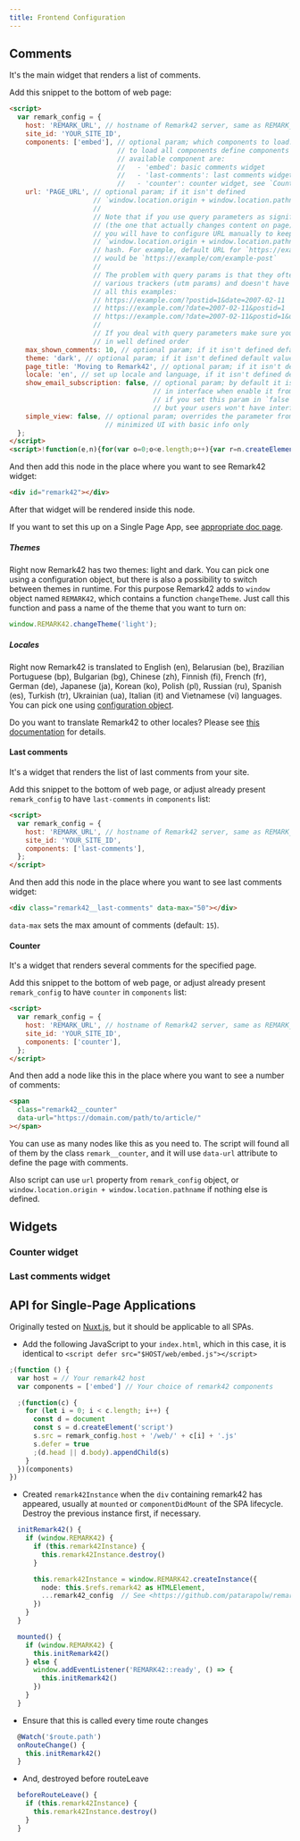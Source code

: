 ```yaml
---
title: Frontend Configuration
---
```


## Comments

It's the main widget that renders a list of comments.

Add this snippet to the bottom of web page:

```html
<script>
  var remark_config = {
    host: 'REMARK_URL', // hostname of Remark42 server, same as REMARK_URL in backend config, e.g. "https://demo.remark42.com"
    site_id: 'YOUR_SITE_ID',
    components: ['embed'], // optional param; which components to load. default to ["embed"]
                           // to load all components define components as ['embed', 'last-comments', 'counter']
                           // available component are:
                           //   - 'embed': basic comments widget
                           //   - 'last-comments': last comments widget, see `Last Comments` section below
                           //   - 'counter': counter widget, see `Counter` section below
    url: 'PAGE_URL', // optional param; if it isn't defined
                     // `window.location.origin + window.location.pathname` will be used
                     //
                     // Note that if you use query parameters as significant part of URL
                     // (the one that actually changes content on page)
                     // you will have to configure URL manually to keep query params, as
                     // `window.location.origin + window.location.pathname` doesn't contain query params and
                     // hash. For example, default URL for `https://example/com/example-post?id=1#hash`
                     // would be `https://example/com/example-post`
                     //
                     // The problem with query params is that they often contain useless params added by
                     // various trackers (utm params) and doesn't have defined order, so Remark42 treats differently
                     // all this examples:
                     // https://example.com/?postid=1&date=2007-02-11
                     // https://example.com/?date=2007-02-11&postid=1
                     // https://example.com/?date=2007-02-11&postid=1&utm_source=google
                     //
                     // If you deal with query parameters make sure you pass only significant part of it
                     // in well defined order
    max_shown_comments: 10, // optional param; if it isn't defined default value (15) will be used
    theme: 'dark', // optional param; if it isn't defined default value ('light') will be used
    page_title: 'Moving to Remark42', // optional param; if it isn't defined `document.title` will be used
    locale: 'en', // set up locale and language, if it isn't defined default value ('en') will be used
    show_email_subscription: false, // optional param; by default it is `true` and you can see email subscription feature
                                    // in interface when enable it from backend side
                                    // if you set this param in `false` you will get notifications email notifications as admin
                                    // but your users won't have interface for subscription
    simple_view: false, // optional param; overrides the parameter from the backend
                        // minimized UI with basic info only
  };
</script>
<script>!function(e,n){for(var o=0;o<e.length;o++){var r=n.createElement("script"),c=".js",d=n.head||n.body;"noModule"in r?(r.type="module",c=".mjs"):r.async=!0,r.defer=!0,r.src=remark_config.host+"/web/"+e[o]+c,d.appendChild(r)}}(remark_config.components||["embed"],document);</script>
```

And then add this node in the place where you want to see Remark42 widget:

```html
<div id="remark42"></div>
```

After that widget will be rendered inside this node.

If you want to set this up on a Single Page App, see [appropriate doc page](https://remark42.com/docs/configuration/frontend/).

##### Themes

Right now Remark42 has two themes: light and dark. You can pick one using a configuration object, but there is also a possibility to switch between themes in runtime. For this purpose Remark42 adds to `window` object named `REMARK42`, which contains a function `changeTheme`. Just call this function and pass a name of the theme that you want to turn on:

```js
window.REMARK42.changeTheme('light');
```

##### Locales

Right now Remark42 is translated to English (en), Belarusian (be), Brazilian Portuguese (bp), Bulgarian (bg), Chinese (zh), Finnish (fi), French (fr), German (de), Japanese (ja), Korean (ko), Polish (pl), Russian (ru), Spanish (es), Turkish (tr), Ukrainian (ua), Italian (it) and Vietnamese (vi) languages. You can pick one using [configuration object](https://remark42.com/docs/getting-started/installation/#setup-on-your-website).

Do you want to translate Remark42 to other locales? Please see [this documentation](https://remark42.com/docs/contributing/translations/) for details.

#### Last comments

It's a widget that renders the list of last comments from your site.

Add this snippet to the bottom of web page, or adjust already present `remark_config` to have `last-comments` in `components` list:

```html
<script>
  var remark_config = {
    host: 'REMARK_URL', // hostname of Remark42 server, same as REMARK_URL in backend config, e.g. "https://demo.remark42.com"
    site_id: 'YOUR_SITE_ID',
    components: ['last-comments'],
  };
</script>
```

And then add this node in the place where you want to see last comments widget:

```html
<div class="remark42__last-comments" data-max="50"></div>
```

`data-max` sets the max amount of comments (default: `15`).

#### Counter

It's a widget that renders several comments for the specified page.

Add this snippet to the bottom of web page, or adjust already present `remark_config` to have `counter` in `components` list:

```html
<script>
  var remark_config = {
    host: 'REMARK_URL', // hostname of Remark42 server, same as REMARK_URL in backend config, e.g. "https://demo.remark42.com"
    site_id: 'YOUR_SITE_ID',
    components: ['counter'],
  };
</script>
```

And then add a node like this in the place where you want to see a number of comments:

```html
<span
  class="remark42__counter"
  data-url="https://domain.com/path/to/article/"
></span>
```

You can use as many nodes like this as you need to. The script will found all of them by the class `remark__counter`, and it will use `data-url` attribute to define the page with comments.

Also script can use `url` property from `remark_config` object, or `window.location.origin + window.location.pathname` if nothing else is defined.

## Widgets

### Counter widget

### Last comments widget

## API for Single-Page Applications

Originally tested on [Nuxt.js](https://nuxtjs.org/), but it should be applicable to all SPAs.

- Add the following JavaScript to your `index.html`, which in this case, it is identical to `<script defer src="$HOST/web/embed.js"></script>`

```js
;(function () {
  var host = // Your remark42 host
  var components = ['embed'] // Your choice of remark42 components

  ;(function(c) {
    for (let i = 0; i < c.length; i++) {
      const d = document
      const s = d.createElement('script')
      s.src = remark_config.host + '/web/' + c[i] + '.js'
      s.defer = true
      ;(d.head || d.body).appendChild(s)
    }
  })(components)
})
```

- Created `remark42Instance` when the `div` containing remark42 has appeared, usually at `mounted` or `componentDidMount` of the SPA lifecycle. Destroy the previous instance first, if necessary.

```ts
  initRemark42() {
    if (window.REMARK42) {
      if (this.remark42Instance) {
        this.remark42Instance.destroy()
      }

      this.remark42Instance = window.REMARK42.createInstance({
        node: this.$refs.remark42 as HTMLElement,
        ...remark42_config  // See <https://github.com/patarapolw/remark42#setup-on-your-website>
      })
    }
  }

  mounted() {
    if (window.REMARK42) {
      this.initRemark42()
    } else {
      window.addEventListener('REMARK42::ready', () => {
        this.initRemark42()
      })
    }
  }
```

- Ensure that this is called every time route changes

```ts
  @Watch('$route.path')
  onRouteChange() {
    this.initRemark42()
  }
```

- And, destroyed before routeLeave

```ts
  beforeRouteLeave() {
    if (this.remark42Instance) {
      this.remark42Instance.destroy()
    }
  }
```
